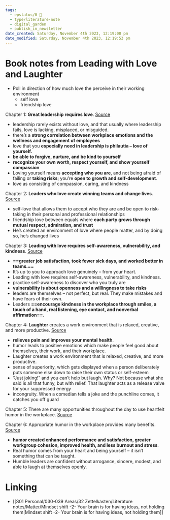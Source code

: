 ```yaml
---
tags:
  - epstatus/0-🌰
  - type/literature-note
  - digital_garden
  - publish_in_newsletter
date_created: Saturday, November 4th 2023, 12:19:00 pm
date_modified: Saturday, November 4th 2023, 12:19:53 pm
---
```

# Book notes from Leading with Love and Laughter

+ Poll in direction of how much love the perceive in their working environment
	+ self love
	+ friendship love

Chapter 1: **Great leadership requires love**. [Source](https://blinkist.com/nc/reader/leading-with-love-and-laughter-en?chapter=1)
- leadership rarely exists without love, and that usually where leadership fails, love is lacking, misplaced, or misguided.
- there’s a **strong correlation between workplace emotions and the wellness and engagement of employees**
- love that you **especially need in leadership is philautia – love of yourself.**
- **be able to forgive, nurture, and be kind to yourself**
- **recognize your own worth, respect yourself, and show yourself compassion**
- Loving yourself means **accepting who you are**, and not being afraid of failing or **taking risks**; you’re **open to growth and self-development**.
-  love as consisting of compassion, caring, and kindness

Chapter 2: **Leaders who love create winning teams and change lives**. [Source](https://blinkist.com/nc/reader/leading-with-love-and-laughter-en?chapter=2)
- self-love that allows them to accept who they are and be open to risk-taking in their personal and professional relationships
- friendship love between equals where **each party grows through mutual respect, admiration, and trust**
- He’s created an environment of love where people matter, and by doing so, he’s changed lives

Chapter 3: **Leading with love requires self-awareness, vulnerability, and kindness**. [Source](https://blinkist.com/nc/reader/leading-with-love-and-laughter-en?chapter=3)
- **==greater job satisfaction, took fewer sick days, and worked better in teams.==** 
- It’s up to you to approach love genuinely – from your heart.
- Leading with love requires self-awareness, vulnerability, and kindness.
-  practice self-awareness to discover who you truly are
- **vulnerability is about openness and a willingness to take risks**
- leaders are themselves – not perfect, but real. They make mistakes and have fears of their own.
- Leaders **==encourage kindness in the workplace through smiles, a touch of a hand, real listening, eye contact, and nonverbal affirmation==**.

Chapter 4: **Laughter** creates a work environment that is relaxed, creative, and more productive. [Source](https://blinkist.com/nc/reader/leading-with-love-and-laughter-en?chapter=4)
- **relieves pain and improves your mental health**.
- humor leads to positive emotions which make people feel good about themselves, their work, and their workplace.
- Laughter creates a work environment that is relaxed, creative, and more productive.
- sense of superiority, which gets displayed when a person deliberately puts someone else down to raise their own status or self-esteem
- “Just joking!” and you can’t help but laugh. Why? Not because what she said is all that funny, but with relief. That laughter acts as a release valve for your suppressed energy
- incongruity. When a comedian tells a joke and the punchline comes, it catches you off guard

Chapter 5: There are many opportunities throughout the day to use heartfelt humor in the workplace. [Source](https://blinkist.com/nc/reader/leading-with-love-and-laughter-en?chapter=5)

Chapter 6: Appropriate humor in the workplace provides many benefits. [Source](https://blinkist.com/nc/reader/leading-with-love-and-laughter-en?chapter=6)
- **humor created enhanced performance and satisfaction, greater workgroup cohesion, improved health, and less burnout and stress**.
- Real humor comes from your heart and being yourself – it isn’t something that can be taught.
- Humble leaders are confident without arrogance, sincere, modest, and able to laugh at themselves openly.

# Linking
+ [[S01 Personal/030-039 Areas/32 Zettelkasten/Literature notes/Matter/Mindset shift -2- Your brain is for having ideas, not holding them|Mindset shift -2- Your brain is for having ideas, not holding them]]